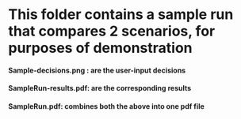 # This folder contains a sample run that compares 2 scenarios, for purposes of demonstration
#### Sample-decisions.png : are the user-input decisions
#### SampleRun-results.pdf: are the corresponding results
#### SampleRun.pdf: combines both the above into one pdf file
